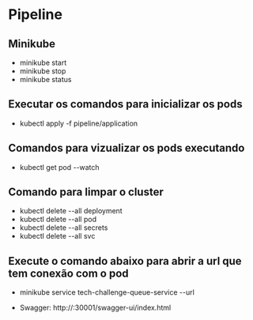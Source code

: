 # Pipeline

## Minikube
- minikube start
- minikube stop
- minikube status

## Executar os comandos para inicializar os pods
- kubectl apply -f pipeline/application

## Comandos para vizualizar os pods executando
- kubectl get pod --watch

## Comando para limpar o cluster
- kubectl delete --all deployment
- kubectl delete --all pod
- kubectl delete --all secrets
- kubectl delete --all svc



## Execute o comando abaixo para abrir a url que tem conexão com o pod
- minikube service tech-challenge-queue-service --url

- Swagger: http://<Ip>:30001/swagger-ui/index.html